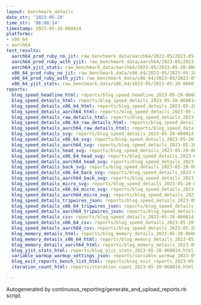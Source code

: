 ```yaml
---
layout: benchmark_details
date_str: '2023-05-20'
time_str: '06:08:14'
timestamp: 2023-05-20-060814
platforms:
- x86_64
- aarch64
test_results:
  aarch64_prod_ruby_no_jit: raw_benchmark_data/aarch64/2023-05/2023-05-20-060814_basic_benchmark_aarch64_prod_ruby_no_jit.json
  aarch64_prod_ruby_with_yjit: raw_benchmark_data/aarch64/2023-05/2023-05-20-060814_basic_benchmark_aarch64_prod_ruby_with_yjit.json
  aarch64_yjit_stats: raw_benchmark_data/aarch64/2023-05/2023-05-20-060814_basic_benchmark_aarch64_yjit_stats.json
  x86_64_prod_ruby_no_jit: raw_benchmark_data/x86_64/2023-05/2023-05-20-060814_basic_benchmark_x86_64_prod_ruby_no_jit.json
  x86_64_prod_ruby_with_yjit: raw_benchmark_data/x86_64/2023-05/2023-05-20-060814_basic_benchmark_x86_64_prod_ruby_with_yjit.json
  x86_64_yjit_stats: raw_benchmark_data/x86_64/2023-05/2023-05-20-060814_basic_benchmark_x86_64_yjit_stats.json
reports:
  blog_speed_headline_html: reports/blog_speed_headline_2023-05-20-060814.html
  blog_speed_details_html: reports/blog_speed_details_2023-05-20-060814.html
  blog_speed_details_x86_64_html: reports/blog_speed_details_2023-05-20-060814.x86_64.html
  blog_speed_details_aarch64_html: reports/blog_speed_details_2023-05-20-060814.aarch64.html
  blog_speed_details_raw_details_html: reports/blog_speed_details_2023-05-20-060814.raw_details.html
  blog_speed_details_x86_64_raw_details_html: reports/blog_speed_details_2023-05-20-060814.x86_64.raw_details.html
  blog_speed_details_aarch64_raw_details_html: reports/blog_speed_details_2023-05-20-060814.aarch64.raw_details.html
  blog_speed_details_svg: reports/blog_speed_details_2023-05-20-060814.svg
  blog_speed_details_x86_64_svg: reports/blog_speed_details_2023-05-20-060814.x86_64.svg
  blog_speed_details_aarch64_svg: reports/blog_speed_details_2023-05-20-060814.aarch64.svg
  blog_speed_details_head_svg: reports/blog_speed_details_2023-05-20-060814.head.svg
  blog_speed_details_x86_64_head_svg: reports/blog_speed_details_2023-05-20-060814.x86_64.head.svg
  blog_speed_details_aarch64_head_svg: reports/blog_speed_details_2023-05-20-060814.aarch64.head.svg
  blog_speed_details_back_svg: reports/blog_speed_details_2023-05-20-060814.back.svg
  blog_speed_details_x86_64_back_svg: reports/blog_speed_details_2023-05-20-060814.x86_64.back.svg
  blog_speed_details_aarch64_back_svg: reports/blog_speed_details_2023-05-20-060814.aarch64.back.svg
  blog_speed_details_micro_svg: reports/blog_speed_details_2023-05-20-060814.micro.svg
  blog_speed_details_x86_64_micro_svg: reports/blog_speed_details_2023-05-20-060814.x86_64.micro.svg
  blog_speed_details_aarch64_micro_svg: reports/blog_speed_details_2023-05-20-060814.aarch64.micro.svg
  blog_speed_details_tripwires_json: reports/blog_speed_details_2023-05-20-060814.tripwires.json
  blog_speed_details_x86_64_tripwires_json: reports/blog_speed_details_2023-05-20-060814.x86_64.tripwires.json
  blog_speed_details_aarch64_tripwires_json: reports/blog_speed_details_2023-05-20-060814.aarch64.tripwires.json
  blog_speed_details_csv: reports/blog_speed_details_2023-05-20-060814.csv
  blog_speed_details_x86_64_csv: reports/blog_speed_details_2023-05-20-060814.x86_64.csv
  blog_speed_details_aarch64_csv: reports/blog_speed_details_2023-05-20-060814.aarch64.csv
  blog_memory_details_html: reports/blog_memory_details_2023-05-20-060814.html
  blog_memory_details_x86_64_html: reports/blog_memory_details_2023-05-20-060814.x86_64.html
  blog_memory_details_aarch64_html: reports/blog_memory_details_2023-05-20-060814.aarch64.html
  blog_yjit_stats_html: reports/blog_yjit_stats_2023-05-20-060814.html
  variable_warmup_warmup_settings_json: reports/variable_warmup_2023-05-20-060814.warmup_settings.json
  blog_exit_reports_bench_list_html: reports/blog_exit_reports_2023-05-20-060814.bench_list.html
  iteration_count_html: reports/iteration_count_2023-05-20-060814.html

---
```

Autogenerated by continuous_reporting/generate_and_upload_reports.rb script.
